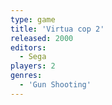 ```yaml
---
type: game
title: 'Virtua cop 2'
released: 2000
editors: 
  - Sega
players: 2
genres:
  - 'Gun Shooting'
---
```


